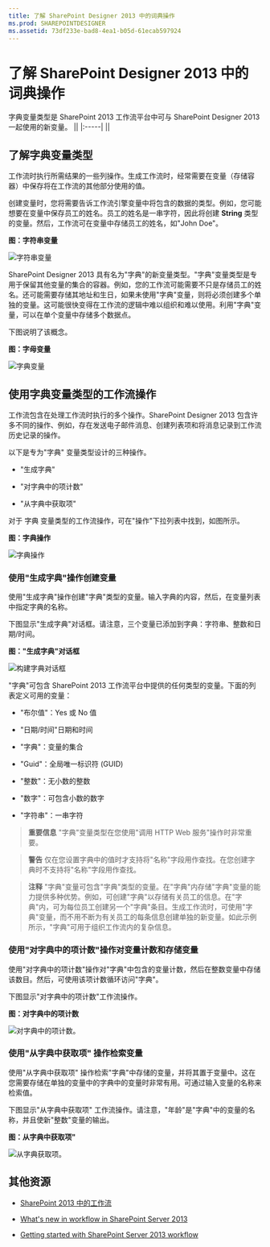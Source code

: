 ```yaml
---
title: 了解 SharePoint Designer 2013 中的词典操作
ms.prod: SHAREPOINTDESIGNER
ms.assetid: 73df233e-bad8-4ea1-b05d-61ecab597924
---
```



# 了解 SharePoint Designer 2013 中的词典操作
字典变量类型是 SharePoint 2013 工作流平台中可与 SharePoint Designer 2013 一起使用的新变量。 
||
|:-----|
||
   

## 了解字典变量类型
<a name="section1"> </a>

工作流时执行所需结果的一些列操作。生成工作流时，经常需要在变量（存储容器）中保存将在工作流的其他部分使用的值。
  
    
    
创建变量时，您将需要告诉工作流引擎变量中将包含的数据的类型。例如，您可能想要在变量中保存员工的姓名。员工的姓名是一串字符，因此将创建 **String** 类型的变量。然后，工作流可在变量中存储员工的姓名，如"John Doe"。
  
    
    

**图：字符串变量**

  
    
    

  
    
    
![字符串变量](images/SPD-Dictionary-1a.png)
  
    
    
SharePoint Designer 2013 具有名为"字典"的新变量类型。"字典"变量类型是专用于保留其他变量的集合的容器。例如，您的工作流可能需要不只是存储员工的姓名。还可能需要存储其地址和生日，如果未使用"字典"变量，则将必须创建多个单独的变量。这可能很快变得在工作流的逻辑中难以组织和难以使用。利用"字典"变量，可以在单个变量中存储多个数据点。
  
    
    
下图说明了该概念。
  
    
    

**图：字母变量**

  
    
    

  
    
    
![字典变量](images/SPD15-Dictionary-1b.png)
  
    
    

  
    
    

  
    
    

## 使用字典变量类型的工作流操作
<a name="section2"> </a>

工作流包含在处理工作流时执行的多个操作。SharePoint Designer 2013 包含许多不同的操作、例如，存在发送电子邮件消息、创建列表项和将消息记录到工作流历史记录的操作。
  
    
    
以下是专为"字典" 变量类型设计的三种操作。 
  
    
    

- "生成字典"
    
  
- "对字典中的项计数"
    
  
- "从字典中获取项"
    
  
对于 字典 变量类型的工作流操作，可在"操作"下拉列表中找到，如图所示。
  
    
    

**图：字典操作**

  
    
    

  
    
    
![字典操作](images/SPD15-Dictionary-2.png)
  
    
    

### 使用"生成字典"操作创建变量

使用"生成字典"操作创建"字典"类型的变量。输入字典的内容，然后，在变量列表中指定字典的名称。
  
    
    
下图显示"生成字典"对话框。请注意，三个变量已添加到字典：字符串、整数和日期/时间。
  
    
    

**图："生成字典"对话框**

  
    
    

  
    
    
![构建字典对话框](images/SPD15-BuildADictionaryDialog.png)
  
    
    
"字典"可包含 SharePoint 2013 工作流平台中提供的任何类型的变量。下面的列表定义可用的变量：
  
    
    

- "布尔值"：Yes 或 No 值
    
  
- "日期/时间"日期和时间
    
  
- "字典"：变量的集合
    
  
- "Guid"：全局唯一标识符 (GUID)
    
  
- "整数"：无小数的整数
    
  
- "数字"：可包含小数的数字
    
  
- "字符串"：一串字符
    
  

    
> **重要信息**
> "字典"变量类型在您使用"调用 HTTP Web 服务"操作时非常重要。 
  
    
    


    
> **警告**
> 仅在您设置字典中的值时才支持将"名称"字段用作查找。在您创建字典时不支持将"名称"字段用作查找。 
  
    
    


    
> **注释**
> "字典"变量可包含"字典"类型的变量。在"字典"内存储"字典"变量的能力提供多种优势。例如，可创建"字典"以存储有关员工的信息。在"字典"内，可为每位员工创建另一个"字典"条目。生成工作流时，可使用"字典"变量，而不用不断为有关员工的每条信息创建单独的新变量。如此示例所示，"字典"可用于组织工作流内的复杂信息。 
  
    
    


### 使用"对字典中的项计数"操作对变量计数和存储变量

使用"对字典中的项计数"操作对"字典"中包含的变量计数，然后在整数变量中存储该数目。然后，可使用该项计数循环访问"字典"。
  
    
    
下图显示"对字典中的项计数"工作流操作。 
  
    
    

**图：对字典中的项计数**

  
    
    

  
    
    
![对字典中的项计数。](images/SPD15-CountItemsInDictionary.png)
  
    
    

  
    
    

  
    
    

### 使用"从字典中获取项" 操作检索变量

使用"从字典中获取项" 操作检索"字典"中存储的变量，并将其置于变量中。这在您需要存储在单独的变量中的字典中的变量时非常有用。可通过输入变量的名称来检索值。
  
    
    
下图显示"从字典中获取项" 工作流操作。请注意，"年龄"是"字典"中的变量的名称，并且使新"整数"变量的输出。
  
    
    

**图：从字典中获取项"**

  
    
    

  
    
    
![从字典获取项。](images/SPD15-GetAnItemFromDictionary.png)
  
    
    

  
    
    

  
    
    

## 其他资源
<a name="bk_addresources"> </a>


-  [SharePoint 2013 中的工作流](http://technet.microsoft.com/zh-cn/sharepoint/jj556245.aspx)
    
  
-  [What's new in workflow in SharePoint Server 2013](http://msdn.microsoft.com/library/6ab8a28b-fa2f-4530-8b55-a7f663bf15ea.aspx)
    
  
-  [Getting started with SharePoint Server 2013 workflow](http://msdn.microsoft.com/library/cc73be76-a329-449f-90ab-86822b1c2ee8.aspx)
    
  

  
    
    

